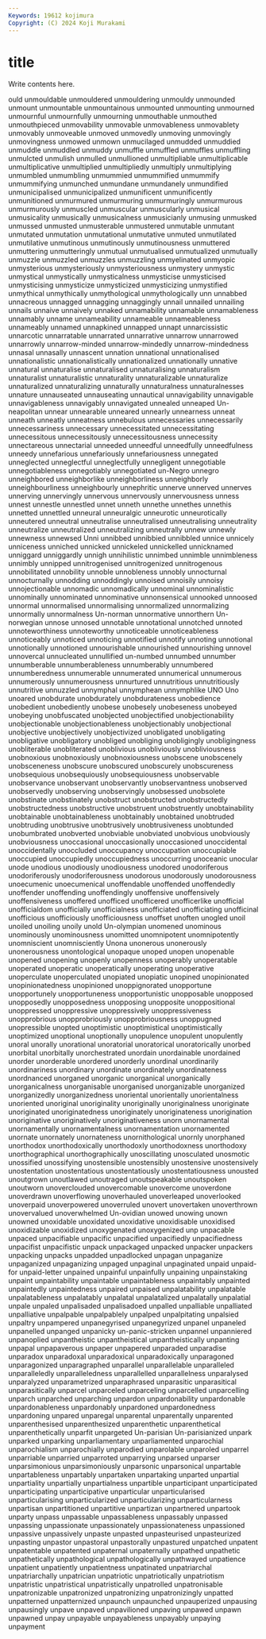 ```yaml
---
Keywords: 19612 kojimura
Copyright: (C) 2024 Koji Murakami
---
```


# title

Write contents here.



ould unmouldable unmouldered unmouldering unmouldy unmounded unmount unmountable unmountainous
unmounted unmounting unmourned unmournful unmournfully unmourning unmouthable unmouthed unmouthpieced unmovability
unmovable unmovableness unmovablety unmovably unmoveable unmoved unmovedly unmoving unmovingly unmovingness
unmowed unmown unmucilaged unmudded unmuddied unmuddle unmuddled unmuddy unmuffle unmuffled
unmuffles unmuffling unmulcted unmulish unmulled unmullioned unmultipliable unmultiplicable unmultiplicative unmultiplied
unmultipliedly unmultiply unmultiplying unmumbled unmumbling unmummied unmummified unmummify unmummifying unmunched
unmundane unmundanely unmundified unmunicipalised unmunicipalized unmunificent unmunificently unmunitioned unmurmured unmurmuring
unmurmuringly unmurmurous unmurmurously unmuscled unmuscular unmuscularly unmusical unmusicality unmusically unmusicalness
unmusicianly unmusing unmusked unmussed unmusted unmusterable unmustered unmutable unmutant unmutated
unmutation unmutational unmutative unmuted unmutilated unmutilative unmutinous unmutinously unmutinousness unmuttered
unmuttering unmutteringly unmutual unmutualised unmutualized unmutually unmuzzle unmuzzled unmuzzles unmuzzling
unmyelinated unmyopic unmysterious unmysteriously unmysteriousness unmystery unmystic unmystical unmystically unmysticalness
unmysticise unmysticised unmysticising unmysticize unmysticized unmysticizing unmystified unmythical unmythically unmythological
unmythologically unn unnabbed unnacreous unnagged unnagging unnaggingly unnail unnailed unnailing
unnails unnaive unnaively unnaked unnamability unnamable unnamableness unnamably unname unnameability
unnameable unnameableness unnameably unnamed unnapkined unnapped unnapt unnarcissistic unnarcotic unnarratable
unnarrated unnarrative unnarrow unnarrowed unnarrowly unnarrow-minded unnarrow-mindedly unnarrow-mindedness unnasal unnasally
unnascent unnation unnational unnationalised unnationalistic unnationalistically unnationalized unnationally unnative unnatural
unnaturalise unnaturalised unnaturalising unnaturalism unnaturalist unnaturalistic unnaturality unnaturalizable unnaturalize unnaturalized
unnaturalizing unnaturally unnaturalness unnaturalnesses unnature unnauseated unnauseating unnautical unnavigability unnavigable
unnavigableness unnavigably unnavigated unnealed unneaped Un-neapolitan unnear unnearable unneared unnearly
unnearness unneat unneath unneatly unneatness unnebulous unnecessaries unnecessarily unnecessariness unnecessary
unnecessitated unnecessitating unnecessitous unnecessitously unnecessitousness unnecessity unnectareous unnectarial unneeded unneedful
unneedfully unneedfulness unneedy unnefarious unnefariously unnefariousness unnegated unneglected unneglectful unneglectfully
unnegligent unnegotiable unnegotiableness unnegotiably unnegotiated un-Negro unnegro unneighbored unneighborlike unneighborliness
unneighborly unneighbourliness unneighbourly unnephritic unnerve unnerved unnerves unnerving unnervingly unnervous
unnervously unnervousness unness unnest unnestle unnestled unnet unneth unnethe unnethes
unnethis unnetted unnettled unneural unneuralgic unneurotic unneurotically unneutered unneutral unneutralise
unneutralised unneutralising unneutrality unneutralize unneutralized unneutralizing unneutrally unnew unnewly unnewness
unnewsed Unni unnibbed unnibbied unnibbled unnice unnicely unniceness unniched unnicked
unnickeled unnickelled unnicknamed unniggard unniggardly unnigh unnihilistic unnimbed unnimble unnimbleness
unnimbly unnipped unnitrogenised unnitrogenized unnitrogenous unnobilitated unnobility unnoble unnobleness unnobly
unnocturnal unnocturnally unnodding unnoddingly unnoised unnoisily unnoisy unnojectionable unnomadic unnomadically
unnominal unnominalistic unnominally unnominated unnominative unnonsensical unnooked unnoosed unnormal unnormalised
unnormalising unnormalized unnormalizing unnormally unnormalness Un-norman unnormative unnorthern Un-norwegian unnose
unnosed unnotable unnotational unnotched unnoted unnoteworthiness unnoteworthy unnoticeable unnoticeableness unnoticeably
unnoticed unnoticing unnotified unnotify unnoting unnotional unnotionally unnotioned unnourishable unnourished
unnourishing unnovel unnovercal unnucleated unnullified un-numbed unnumbed unnumber unnumberable unnumberableness
unnumberably unnumbered unnumberedness unnumerable unnumerated unnumerical unnumerous unnumerously unnumerousness unnurtured
unnutritious unnutritiously unnutritive unnuzzled unnymphal unnymphean unnymphlike UNO Uno unoared
unobdurate unobdurately unobdurateness unobedience unobedient unobediently unobese unobesely unobeseness unobeyed
unobeying unobfuscated unobjected unobjectified unobjectionability unobjectionable unobjectionableness unobjectionably unobjectional unobjective
unobjectively unobjectivized unobligated unobligating unobligative unobligatory unobliged unobliging unobligingly unobligingness
unobliterable unobliterated unoblivious unobliviously unobliviousness unobnoxious unobnoxiously unobnoxiousness unobscene unobscenely
unobsceneness unobscure unobscured unobscurely unobscureness unobsequious unobsequiously unobsequiousness unobservable unobservance
unobservant unobservantly unobservantness unobserved unobservedly unobserving unobservingly unobsessed unobsolete unobstinate
unobstinately unobstruct unobstructed unobstructedly unobstructedness unobstructive unobstruent unobstruently unobtainability unobtainable
unobtainableness unobtainably unobtained unobtruded unobtruding unobtrusive unobtrusively unobtrusiveness unobtunded unobumbrated
unobverted unobviable unobviated unobvious unobviously unobviousness unoccasional unoccasionally unoccasioned unoccidental
unoccidentally unoccluded unoccupancy unoccupation unoccupiable unoccupied unoccupiedly unoccupiedness unoccurring unoceanic
unocular unode unodious unodiously unodiousness unodored unodoriferous unodoriferously unodoriferousness unodorous
unodorously unodorousness unoecumenic unoecumenical unoffendable unoffended unoffendedly unoffender unoffending unoffendingly
unoffensive unoffensively unoffensiveness unoffered unofficed unofficered unofficerlike unofficial unofficialdom unofficially
unofficialness unofficiated unofficiating unofficinal unofficious unofficiously unofficiousness unoffset unoften unogled
unoil unoiled unoiling unoily unold Un-olympian unomened unominous unominously unominousness
unomitted unomnipotent unomnipotently unomniscient unomnisciently Unona unonerous unonerously unonerousness unontological
unopaque unoped unopen unopenable unopened unopening unopenly unopenness unoperably unoperatable
unoperated unoperatic unoperatically unoperating unoperative unoperculate unoperculated unopiated unopiatic unopined
unopinionated unopinionatedness unopinioned unoppignorated unopportune unopportunely unopportuneness unopportunistic unopposable unopposed
unopposedly unopposedness unopposing unopposite unoppositional unoppressed unoppressive unoppressively unoppressiveness unopprobrious
unopprobriously unopprobriousness unoppugned unopressible unopted unoptimistic unoptimistical unoptimistically unoptimized unoptional
unoptionally unopulence unopulent unopulently unoral unorally unorational unoratorial unoratorical unoratorically
unorbed unorbital unorbitally unorchestrated unordain unordainable unordained unorder unorderable unordered
unorderly unordinal unordinarily unordinariness unordinary unordinate unordinately unordinateness unordnanced unorganed
unorganic unorganical unorganically unorganicalness unorganisable unorganised unorganizable unorganized unorganizedly unorganizedness
unoriental unorientally unorientalness unoriented unoriginal unoriginality unoriginally unoriginalness unoriginate unoriginated
unoriginatedness unoriginately unoriginateness unorigination unoriginative unoriginatively unoriginativeness unorn unornamental unornamentally
unornamentalness unornamentation unornamented unornate unornately unornateness unornithological unornly unorphaned unorthodox
unorthodoxically unorthodoxly unorthodoxness unorthodoxy unorthographical unorthographically unoscillating unosculated unosmotic unossified
unossifying unostensible unostensibly unostensive unostensively unostentation unostentatious unostentatiously unostentatiousness unousted
unoutgrown unoutlawed unoutraged unoutspeakable unoutspoken unoutworn unoverclouded unovercomable unovercome unoverdone
unoverdrawn unoverflowing unoverhauled unoverleaped unoverlooked unoverpaid unoverpowered unoverruled unovert unovertaken
unoverthrown unovervalued unoverwhelmed Un-ovidian unowed unowing unown unowned unoxidable unoxidated
unoxidative unoxidisable unoxidised unoxidizable unoxidized unoxygenated unoxygenized unp unpacable unpaced
unpacifiable unpacific unpacified unpacifiedly unpacifiedness unpacifist unpacifistic unpack unpackaged unpacked
unpacker unpackers unpacking unpacks unpadded unpadlocked unpagan unpaganize unpaganized unpaganizing
unpaged unpaginal unpaginated unpaid unpaid-for unpaid-letter unpained unpainful unpainfully unpaining
unpainstaking unpaint unpaintability unpaintable unpaintableness unpaintably unpainted unpaintedly unpaintedness unpaired
unpaised unpalatability unpalatable unpalatableness unpalatably unpalatal unpalatalized unpalatally unpalatial unpale
unpaled unpalisaded unpalisadoed unpalled unpalliable unpalliated unpalliative unpalpable unpalpablely unpalped
unpalpitating unpalsied unpaltry unpampered unpanegyrised unpanegyrized unpanel unpaneled unpanelled unpanged
unpanicky un-panic-stricken unpannel unpanniered unpanoplied unpantheistic unpantheistical unpantheistically unpanting unpapal
unpapaverous unpaper unpapered unparaded unparadise unparadox unparadoxal unparadoxical unparadoxically unparagoned
unparagonized unparagraphed unparallel unparallelable unparalleled unparalleledly unparalleledness unparallelled unparallelness unparalysed
unparalyzed unparametrized unparaphrased unparasitic unparasitical unparasitically unparcel unparceled unparceling unparcelled
unparcelling unparch unparched unparching unpardon unpardonability unpardonable unpardonableness unpardonably unpardoned
unpardonedness unpardoning unpared unparegal unparental unparentally unparented unparenthesised unparenthesized unparenthetic
unparenthetical unparenthetically unparfit unpargeted Un-parisian Un-parisianized unpark unparked unparking unparliamentary
unparliamented unparochial unparochialism unparochially unparodied unparolable unparoled unparrel unparriable unparried
unparroted unparrying unparsed unparser unparsimonious unparsimoniously unparsonic unparsonical unpartable unpartableness
unpartably unpartaken unpartaking unparted unpartial unpartiality unpartially unpartialness unpartible unparticipant
unparticipated unparticipating unparticipative unparticular unparticularised unparticularising unparticularized unparticularizing unparticularness unpartisan
unpartitioned unpartitive unpartizan unpartnered unpartook unparty unpass unpassable unpassableness unpassably
unpassed unpassing unpassionate unpassionately unpassionateness unpassioned unpassive unpassively unpaste unpasted
unpasteurised unpasteurized unpasting unpastor unpastoral unpastorally unpastured unpatched unpatent unpatentable
unpatented unpaternal unpaternally unpathed unpathetic unpathetically unpathological unpathologically unpathwayed unpatience
unpatient unpatiently unpatientness unpatinated unpatriarchal unpatriarchally unpatrician unpatriotic unpatriotically unpatriotism
unpatristic unpatristical unpatristically unpatrolled unpatronisable unpatronizable unpatronized unpatronizing unpatronizingly unpatted
unpatterned unpatternized unpaunch unpaunched unpauperized unpausing unpausingly unpave unpaved unpavilioned
unpaving unpawed unpawn unpawned unpay unpayable unpayableness unpayably unpaying unpayment
